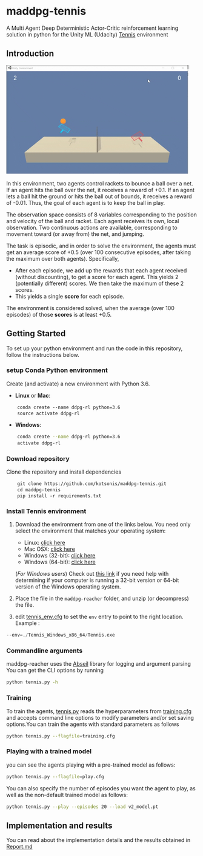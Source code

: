 # maddpg-tennis
A Multi Agent Deep Deterministic Actor-Critic reinforcement learning solution in python for the Unity ML (Udacity) [Tennis](https://github.com/Unity-Technologies/ml-agents/blob/master/docs/Learning-Environment-Examples.md#tennis) environment

## Introduction

![Trained Agent](https://github.com/kotsonis/maddpg-tennis/blob/main/images/trained_agent_gif.gif)

In this environment, two agents control rackets to bounce a ball over a net. If an agent hits the ball over the net, it receives a reward of +0.1.  If an agent lets a ball hit the ground or hits the ball out of bounds, it receives a reward of -0.01.  Thus, the goal of each agent is to keep the ball in play.

The observation space consists of 8 variables corresponding to the position and velocity of the ball and racket. Each agent receives its own, local observation.  Two continuous actions are available, corresponding to movement toward (or away from) the net, and jumping. 

The task is episodic, and in order to solve the environment, the agents must get an average score of +0.5 (over 100 consecutive episodes, after taking the maximum over both agents). Specifically,

- After each episode, we add up the rewards that each agent received (without discounting), to get a score for each agent. This yields 2 (potentially different) scores. We then take the maximum of these 2 scores.
- This yields a single **score** for each episode.

The environment is considered solved, when the average (over 100 episodes) of those **scores** is at least +0.5.

## Getting Started
To set up your python environment and run the code in this repository, follow the instructions below.
### setup Conda Python environment

Create (and activate) a new environment with Python 3.6.

- __Linux__ or __Mac__: 
```shell
	conda create --name ddpg-rl python=3.6
	source activate ddpg-rl
```
- __Windows__: 
```bash
	conda create --name ddpg-rl python=3.6 
	activate ddpg-rl
```
### Download repository
 Clone the repository and install dependencies

```shell
	git clone https://github.com/kotsonis/maddpg-tennis.git
	cd maddpg-tennis
	pip install -r requirements.txt
```

### Install Tennis environment
1. Download the environment from one of the links below.  You need only select the environment that matches your operating system:

   - Linux: [click here](https://s3-us-west-1.amazonaws.com/udacity-drlnd/P3/Tennis/Tennis_Linux.zip)
    - Mac OSX: [click here](https://s3-us-west-1.amazonaws.com/udacity-drlnd/P3/Tennis/Tennis.app.zip)
    - Windows (32-bit): [click here](https://s3-us-west-1.amazonaws.com/udacity-drlnd/P3/Tennis/Tennis_Windows_x86.zip)
    - Windows (64-bit): [click here](https://s3-us-west-1.amazonaws.com/udacity-drlnd/P3/Tennis/Tennis_Windows_x86_64.zip)
    
    (_For Windows users_) Check out [this link](https://support.microsoft.com/en-us/help/827218/how-to-determine-whether-a-computer-is-running-a-32-bit-version-or-64) if you need help with determining if your computer is running a 32-bit version or 64-bit version of the Windows operating system.

2. Place the file in the `maddpg-reacher` folder, and unzip (or decompress) the file.
3. edit [tennis_env.cfg](tennis_env.cfg) to set the `env` entry to point to the right location. Example :
```python 
--env=./Tennis_Windows_x86_64/Tennis.exe
```

### Commandline arguments
maddpg-reacher uses the [Abseil](https://abseil.io/docs/python/quickstart.html) library for logging and argument parsing
You can get the CLI options by running
```bash
python tennis.py -h
```

### Training
To train the agents, [tennis.py](tennis.py) reads the hyperparameters from [training.cfg](training.cfg) and accepts command line options to modify parameters and/or set saving options.You can train the agents with standard parameters as follows
```bash
python tennis.py --flagfile=training.cfg
```
### Playing with a trained model
you can see the agents playing with a pre-trained model as follows:
```bash
python tennis.py --flagfile=play.cfg
```
You can also specify the number of episodes you want the agent to play, as well as the non-default trained model as follows:
```bash
python tennis.py --play --episodes 20 --load v2_model.pt
```

## Implementation and results
You can read about the implementation details and the results obtained in [Report.md](Report.md)
